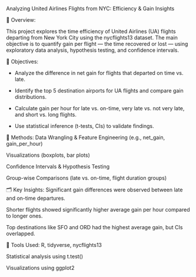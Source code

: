 Analyzing United Airlines Flights from NYC: Efficiency & Gain Insights

📌 Overview:

This project explores the time efficiency of United Airlines (UA) flights departing from New York City using the nycflights13 dataset. The main objective is to quantify gain per flight — the time recovered or lost — using exploratory data analysis, hypothesis testing, and confidence intervals.

🎯 Objectives:

- Analyze the difference in net gain for flights that departed on time vs. late.

- Identify the top 5 destination airports for UA flights and compare gain distributions.

- Calculate gain per hour for late vs. on-time, very late vs. not very late, and short vs. long flights.

- Use statistical inference (t-tests, CIs) to validate findings.

🧪 Methods:
Data Wrangling & Feature Engineering (e.g., net_gain, gain_per_hour)

Visualizations (boxplots, bar plots)

Confidence Intervals & Hypothesis Testing

Group-wise Comparisons (late vs. on-time, flight duration groups)

🗂️ Key Insights:
Significant gain differences were observed between late and on-time departures.

Shorter flights showed significantly higher average gain per hour compared to longer ones.

Top destinations like SFO and ORD had the highest average gain, but CIs overlapped.

📂 Tools Used:
R, tidyverse, nycflights13

Statistical analysis using t.test()

Visualizations using ggplot2
